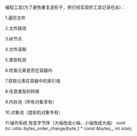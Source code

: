 编程工具(为了避免重复造轮子，把已经实现的工具记录在此)：

1.遍历文件

2.文件路径

3.树节点

4.文件读取

5.类型检测

6.检查元素是否在容器内

7.获取元素在容器中的索引值

8.任意类型的转换

9.内存池（所有对象享有）

10.对象池（虚拟机对象专有）

11.操作系统
    改变字节序（大端改成小端，小端改成大端）
    void trc::utils::bytes_order_change(byte_t * const &bytes_, int size);
